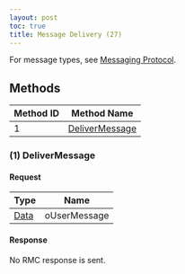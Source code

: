 ```yaml
---
layout: post
toc: true
title: Message Delivery (27)
---
```


For message types, see [Messaging Protocol](/docs/nex/protocols/messaging#types).

## Methods

| Method ID | Method Name                       |
| --------- | --------------------------------- |
| 1         | [DeliverMessage](#delivermessage) |

### (1) DeliverMessage
#### Request

| Type   | Name         |
| ------ | ------------ |
| [Data] | oUserMessage |

#### Response
No RMC response is sent.

[Data]: /docs/nex/types#anydataholder
